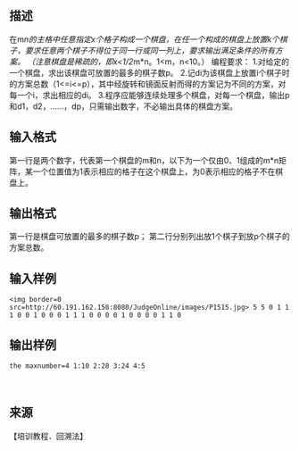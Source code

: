 ## 描述

在m*n的主格中任意指定x个格子构成一个棋盘，在任一个构成的棋盘上放置k个棋子，要求任意两个棋子不得位于同一行或同一列上，要求输出满足条件的所有方案。 （注意棋盘是稀疏的，即x<1/2*m*n。1<m，n<10。） 编程要求： 1.对给定的一个棋盘，求出该棋盘可放置的最多的棋子数p。 2.记di为该棋盘上放置i个棋子时的方案总数（1<=i<=p），其中经旋转和镜面反射而得的方案记为不同的方案，对每一个i，求出相应的di。 3.程序应能够连续处理多个棋盘，对每一个棋盘，输出p和d1，d2，……，dp，只需输出数字，不必输出具体的棋盘方案。

## 输入格式

第一行是两个数字，代表第一个棋盘的m和n，以下为一个仅由0、1组成的m*n矩阵，某一个位置值为1表示相应的格子在这个棋盘上，为0表示相应的格子不在棋盘上。

## 输出格式

第一行是棋盘可放置的最多的棋子数p； 第二行分别列出放1个棋子到放p个棋子的方案总数。

## 输入样例

```plaintext
<img border=0 src=http://60.191.162.158:8080/JudgeOnline/images/P1515.jpg> 5 5 0 1 1 1 0 0 1 0 0 0 1 1 1 0 0 0 0 1 0 0 0 0 1 1 0 
```

## 输出样例

```plaintext
the maxnumber=4 1:10 2:28 3:24 4:5
```



 

## 来源

【培训教程．回溯法】

